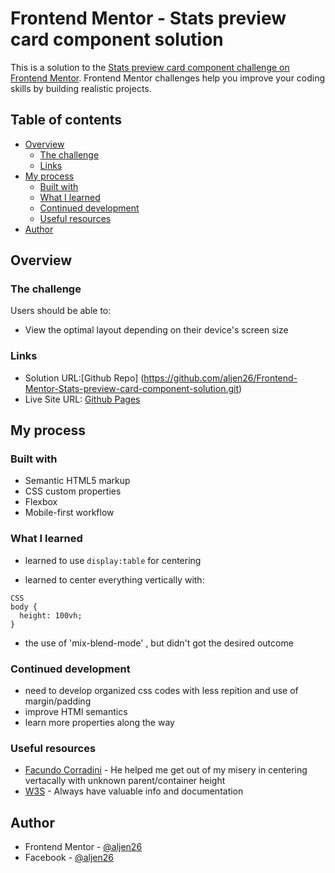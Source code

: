 # Frontend Mentor - Stats preview card component solution

This is a solution to the [Stats preview card component challenge on Frontend Mentor](https://www.frontendmentor.io/challenges/stats-preview-card-component-8JqbgoU62). Frontend Mentor challenges help you improve your coding skills by building realistic projects. 

## Table of contents

- [Overview](#overview)
  - [The challenge](#the-challenge)
  - [Links](#links)
- [My process](#my-process)
  - [Built with](#built-with)
  - [What I learned](#what-i-learned)
  - [Continued development](#continued-development)
  - [Useful resources](#useful-resources)
- [Author](#author)

## Overview

### The challenge

Users should be able to:

- View the optimal layout depending on their device's screen size

### Links

- Solution URL:[Github Repo] (https://github.com/aljen26/Frontend-Mentor-Stats-preview-card-component-solution.git)
- Live Site URL: [Github Pages](https://aljen26.github.io/Frontend-Mentor-Stats-preview-card-component-solution/)

## My process

### Built with

- Semantic HTML5 markup
- CSS custom properties
- Flexbox
- Mobile-first workflow

### What I learned

- learned to use ```display:table``` for centering

- learned to center everything vertically with:
```
CSS
body {
  height: 100vh;
}
```

- the use of 'mix-blend-mode' , but didn't got the desired outcome

### Continued development

- need to develop organized css codes with less repition and use of margin/padding
- improve HTMl semantics
- learn more properties along the way

### Useful resources

- [Facundo Corradini](https://blog.logrocket.com/13-ways-to-vertical-center/) - He helped me get out of my misery in centering vertacally with unknown parent/container height
- [W3S](https://www.w3scholl.com) - Always have valuable info and documentation

## Author

- Frontend Mentor - [@aljen26](https://www.frontendmentor.io/profile/aljen26)
- Facebook - [@aljen26](https://www.Facebook.com/aljen26)
